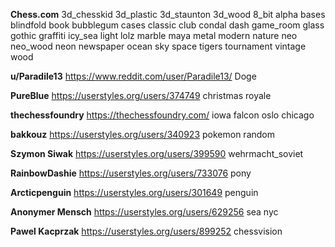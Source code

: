 **Chess.com**
3d_chesskid
3d_plastic
3d_staunton
3d_wood
8_bit
alpha
bases
blindfold
book
bubblegum
cases
classic
club
condal
dash
game_room
glass
gothic
graffiti
icy_sea
light
lolz
marble
maya
metal
modern
nature
neo
neo_wood
neon
newspaper
ocean
sky
space
tigers
tournament
vintage
wood

**u/Paradile13** https://www.reddit.com/user/Paradile13/
Doge

**PureBlue** https://userstyles.org/users/374749
christmas
royale

**thechessfoundry** https://thechessfoundry.com/
iowa
falcon
oslo
chicago

**bakkouz** https://userstyles.org/users/340923
pokemon
random

**Szymon Siwak** https://userstyles.org/users/399590
wehrmacht_soviet

**RainbowDashie** https://userstyles.org/users/733076
pony

**Arcticpenguin** https://userstyles.org/users/301649
penguin

**Anonymer Mensch** https://userstyles.org/users/629256
sea
nyc

**Pawel Kacprzak** https://userstyles.org/users/899252
chessvision